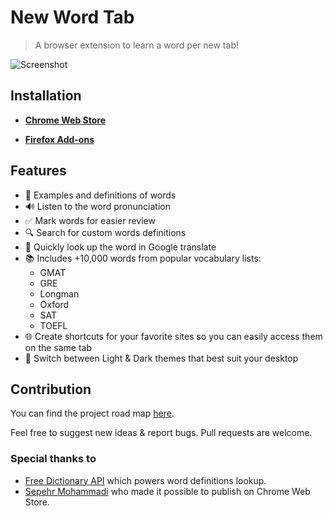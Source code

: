 # New Word Tab

> A browser extension to learn a word per new tab!

![Screenshot](./media/github.png)

## Installation

- [**Chrome Web Store**](https://chrome.google.com/webstore/detail/new-word-tab/chmiakanncpjleocgbemoghkkpjicjla)

- [**Firefox Add-ons**](https://addons.mozilla.org/en-US/firefox/addon/new-word-tab/)

## Features

- 🔬 Examples and definitions of words
- 🔊 Listen to the word pronunciation
- ✅ Mark words for easier review
- 🔍 Search for custom words definitions
- 📘 Quickly look up the word in Google translate
- 📚 Includes +10,000 words from popular vocabulary lists:
  - GMAT
  - GRE
  - Longman
  - Oxford
  - SAT
  - TOEFL
- 🌐 Create shortcuts for your favorite sites so you can easily access them on the same tab
- 🌙 Switch between Light & Dark themes that best suit your desktop

## Contribution

You can find the project road map [here](https://github.com/sajadhsm/new-word-tab/projects/1).

Feel free to suggest new ideas & report bugs. Pull requests are welcome.

### Special thanks to

- [Free Dictionary API](https://github.com/meetDeveloper/freeDictionaryAPI) which powers word definitions lookup.
- [Sepehr Mohammadi](https://github.com/sepehrity) who made it possible to publish on Chrome Web Store.
